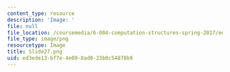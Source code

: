 ```yaml
---
content_type: resource
description: 'Image: '
file: null
file_location: /coursemedia/6-004-computation-structures-spring-2017/ed3ede13bf7e4e098ad023b0c54878b9_Slide27.png
file_type: image/png
resourcetype: Image
title: Slide27.png
uid: ed3ede13-bf7e-4e09-8ad0-23b0c54878b9
---
```


